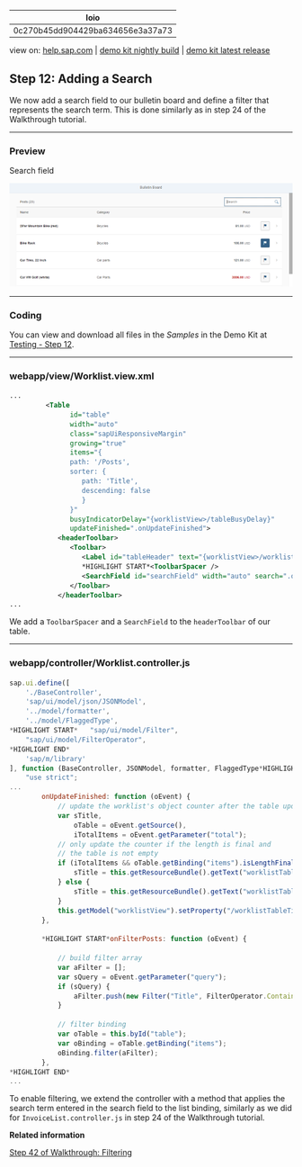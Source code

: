 | loio |
| -----|
| 0c270b45dd904429ba634656e3a37a73 |

<div id="loio">

view on: [help.sap.com](https://help.sap.com/viewer/DRAFT/3237636b137e43519a20ad5513c49ccb/latest/en-US/0c270b45dd904429ba634656e3a37a73.html) | [demo kit nightly build](https://openui5nightly.hana.ondemand.com/#/topic/0c270b45dd904429ba634656e3a37a73) | [demo kit latest release](https://openui5.hana.ondemand.com/#/topic/0c270b45dd904429ba634656e3a37a73)</div>
<!-- loio0c270b45dd904429ba634656e3a37a73 -->

## Step 12: Adding a Search

We now add a search field to our bulletin board and define a filter that represents the search term. This is done similarly as in step 24 of the Walkthrough tutorial.

***

### Preview

   
  
Search field<a name="loio0c270b45dd904429ba634656e3a37a73__fig_k3l_yjj_sx"/>

 ![](loiob012fdf751b947f08cf77cf124334c9f_LowRes.png "Search field") 

***

### Coding

You can view and download all files in the *Samples* in the Demo Kit at [Testing - Step 12](https://openui5.hana.ondemand.com/explored.html#/sample/sap.m.tutorial.testing.12/preview).

***

### webapp/view/Worklist.view.xml

``` xml
...
         <Table
               id="table"
               width="auto"
               class="sapUiResponsiveMargin"
               growing="true"
               items="{
               path: '/Posts',
               sorter: {
                  path: 'Title',
                  descending: false
                  }
               }"
               busyIndicatorDelay="{worklistView>/tableBusyDelay}"
               updateFinished=".onUpdateFinished">
            <headerToolbar>
               <Toolbar>
                  <Label id="tableHeader" text="{worklistView>/worklistTableTitle}"/>
                  *HIGHLIGHT START*<ToolbarSpacer />
                  <SearchField id="searchField" width="auto" search=".onFilterPosts" />*HIGHLIGHT END*
               </Toolbar>
            </headerToolbar>
...
```

We add a `ToolbarSpacer` and a `SearchField` to the `headerToolbar` of our table.

***

### webapp/controller/Worklist.controller.js

``` js
sap.ui.define([
	'./BaseController',
	'sap/ui/model/json/JSONModel',
	'../model/formatter',
	'../model/FlaggedType',
*HIGHLIGHT START*	"sap/ui/model/Filter",
	"sap/ui/model/FilterOperator",
*HIGHLIGHT END*
	'sap/m/library'
], function (BaseController, JSONModel, formatter, FlaggedType*HIGHLIGHT START*, Filter, FilterOperator*HIGHLIGHT END*, mobileLibrary) {
	"use strict";
...
		onUpdateFinished: function (oEvent) {
			// update the worklist's object counter after the table update
			var sTitle,
				oTable = oEvent.getSource(),
				iTotalItems = oEvent.getParameter("total");
			// only update the counter if the length is final and
			// the table is not empty
			if (iTotalItems && oTable.getBinding("items").isLengthFinal()) {
				sTitle = this.getResourceBundle().getText("worklistTableTitleCount", [iTotalItems]);
			} else {
				sTitle = this.getResourceBundle().getText("worklistTableTitle");
			}
			this.getModel("worklistView").setProperty("/worklistTableTitle", sTitle);
		},

		*HIGHLIGHT START*onFilterPosts: function (oEvent) {

			// build filter array
			var aFilter = [];
			var sQuery = oEvent.getParameter("query");
			if (sQuery) {
				aFilter.push(new Filter("Title", FilterOperator.Contains, sQuery));
			}

			// filter binding
			var oTable = this.byId("table");
			var oBinding = oTable.getBinding("items");
			oBinding.filter(aFilter);
		},
*HIGHLIGHT END*
...
```

To enable filtering, we extend the controller with a method that applies the search term entered in the search field to the list binding, similarly as we did for `InvoiceList.controller.js` in step 24 of the Walkthrough tutorial.

**Related information**  


[Step 42 of Walkthrough: Filtering](Step_24_Filtering_5295470.md)

